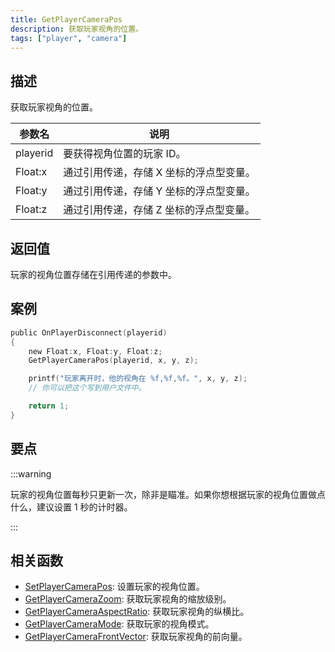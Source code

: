 ```yaml
---
title: GetPlayerCameraPos
description: 获取玩家视角的位置。
tags: ["player", "camera"]
---
```


<VersionWarnCN version='SA-MP 0.3a' />

## 描述

获取玩家视角的位置。

| 参数名   | 说明                                    |
| -------- | --------------------------------------- |
| playerid | 要获得视角位置的玩家 ID。               |
| Float:x  | 通过引用传递，存储 X 坐标的浮点型变量。 |
| Float:y  | 通过引用传递，存储 Y 坐标的浮点型变量。 |
| Float:z  | 通过引用传递，存储 Z 坐标的浮点型变量。 |

## 返回值

玩家的视角位置存储在引用传递的参数中。

## 案例

```c
public OnPlayerDisconnect(playerid)
{
    new Float:x, Float:y, Float:z;
    GetPlayerCameraPos(playerid, x, y, z);

    printf("玩家离开时，他的视角在 %f,%f,%f。", x, y, z);
    // 你可以把这个写到用户文件中。

    return 1;
}
```

## 要点

:::warning

玩家的视角位置每秒只更新一次，除非是瞄准。如果你想根据玩家的视角位置做点什么，建议设置 1 秒的计时器。

:::

## 相关函数

- [SetPlayerCameraPos](SetPlayerCameraPos): 设置玩家的视角位置。
- [GetPlayerCameraZoom](GetPlayerCameraZoom): 获取玩家视角的缩放级别。
- [GetPlayerCameraAspectRatio](GetPlayerCameraAspectRatio): 获取玩家视角的纵横比。
- [GetPlayerCameraMode](GetplayerCameraMode): 获取玩家的视角模式。
- [GetPlayerCameraFrontVector](GetPlayerCameraFrontVector): 获取玩家视角的前向量。
